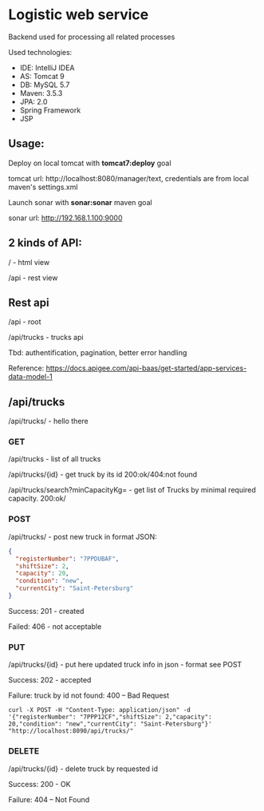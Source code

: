 # Logistic web service

Backend used for processing all related processes

Used technologies:

- IDE: IntelliJ IDEA
- AS: Tomcat 9
- DB: MySQL 5.7
- Maven: 3.5.3
- JPA: 2.0
- Spring Framework
- JSP

## Usage:
Deploy on local tomcat with __tomcat7:deploy__ goal

tomcat url: http://localhost:8080/manager/text, credentials are from local maven's settings.xml

Launch sonar with __sonar:sonar__ maven goal

sonar url: http://192.168.1.100:9000

## 2 kinds of API:

<server>/ - html view

<server>/api - rest view







## Rest api

<server>/api - root

<server>/api/trucks - trucks api

Tbd: authentification, pagination, better error handling

Reference: https://docs.apigee.com/api-baas/get-started/app-services-data-model-1



## /api/trucks

<server>/api/trucks/ - hello there

### GET

<server>/api/trucks - list of all trucks

<server>/api/trucks/{id} - get truck by its id 200:ok/404:not found

<server>/api/trucks/search?minCapacityKg=<weight> - get list of Trucks by minimal required capacity. 200:ok/

### POST 

<server>/api/trucks/ - post new truck in format JSON:

```json
{
  "registerNumber": "7PPDUBAF",
  "shiftSize": 2,
  "capacity": 20,
  "condition": "new",
  "currentCity": "Saint-Petersburg"
}
```

Success: 201 - created

Failed: 406 - not acceptable



### PUT

<server>/api/trucks/{id} - put here updated truck info in json - format see POST

Success: 202 - accepted

Failure: truck by id not found: 400 – Bad Request



```Curl
curl -X POST -H "Content-Type: application/json" -d '{"registerNumber": "7PPP12CF","shiftSize": 2,"capacity": 20,"condition": "new","currentCity": "Saint-Petersburg"}' "http://localhost:8090/api/trucks/" 
```




### DELETE

<server>/api/trucks/{id} - delete truck by requested id

Success: 200 - OK

Failure: 404 – Not Found



